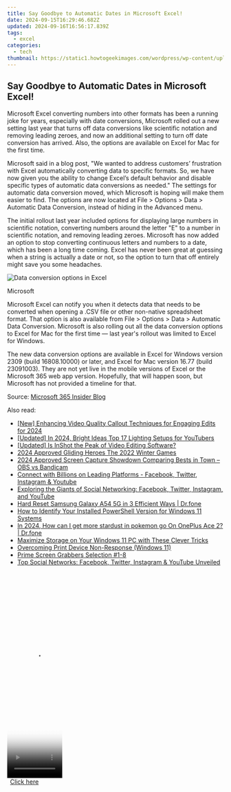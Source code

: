 ```yaml
---
title: Say Goodbye to Automatic Dates in Microsoft Excel!
date: 2024-09-15T16:29:46.682Z
updated: 2024-09-16T16:56:17.839Z
tags:
  - excel
categories:
  - tech
thumbnail: https://static1.howtogeekimages.com/wordpress/wp-content/uploads/2023/08/microsoft-excel-logo-2.jpg
---
```


## Say Goodbye to Automatic Dates in Microsoft Excel!

Microsoft Excel converting numbers into other formats has been a running joke for years, especially with date conversions, Microsoft rolled out a new setting last year that turns off data conversions like scientific notation and removing leading zeroes, and now an additional setting to turn off date conversion has arrived. Also, the options are available on Excel for Mac for the first time.

 Microsoft said in a blog post, "We wanted to address customers’ frustration with Excel automatically converting data to specific formats. So, we have now given you the ability to change Excel’s default behavior and disable specific types of automatic data conversions as needed." The settings for automatic data conversion moved, which Microsoft is hoping will make them easier to find. The options are now located at File > Options > Data > Automatic Data Conversion, instead of hiding in the Advanced menu.

 The initial rollout last year included options for displaying large numbers in scientific notation, converting numbers around the letter "E" to a number in scientific notation, and removing leading zeroes. Microsoft has now added an option to stop converting continuous letters and numbers to a date, which has been a long time coming. Excel has never been great at guessing when a string is actually a date or not, so the option to turn that off entirely might save you some headaches.

![Data conversion options in Excel](https://static1.howtogeekimages.com/wordpress/wp-content/uploads/2023/10/xl-conversion-win-and-mac_2-1024x815.png) 

Microsoft

 Microsoft Excel can notify you when it detects data that needs to be converted when opening a .CSV file or other non-native spreadsheet format. That option is also available from File > Options > Data > Automatic Data Conversion. Microsoft is also rolling out all the data conversion options to Excel for Mac for the first time — last year's rollout was limited to Excel for Windows.

 The new data conversion options are available in Excel for Windows version 2309 (build 16808.10000) or later, and Excel for Mac version 16.77 (build 23091003). They are not yet live in the mobile versions of Excel or the Microsoft 365 web app version. Hopefully, that will happen soon, but Microsoft has not provided a timeline for that.

 Source: [Microsoft 365 Insider Blog](https://insider.microsoft365.com/en-us/blog/control-data-conversions-in-excel-for-windows-and-mac)

<ins class="adsbygoogle"
     style="display:block"
     data-ad-format="autorelaxed"
     data-ad-client="ca-pub-7571918770474297"
     data-ad-slot="1223367746"></ins>

<ins class="adsbygoogle"
     style="display:block"
     data-ad-client="ca-pub-7571918770474297"
     data-ad-slot="8358498916"
     data-ad-format="auto"
     data-full-width-responsive="true"></ins>

<span class="atpl-alsoreadstyle">Also read:</span>
<div><ul>
<li><a href="https://video-capture.techidaily.com/new-enhancing-video-quality-callout-techniques-for-engaging-edits-for-2024/"><u>[New] Enhancing Video Quality Callout Techniques for Engaging Edits for 2024</u></a></li>
<li><a href="https://facebook-video-share.techidaily.com/updated-in-2024-bright-ideas-top-17-lighting-setups-for-youtubers/"><u>[Updated] In 2024, Bright Ideas Top 17 Lighting Setups for YouTubers</u></a></li>
<li><a href="https://article-posts.techidaily.com/updated-is-inshot-the-peak-of-video-editing-software/"><u>[Updated] Is InShot the Peak of Video Editing Software?</u></a></li>
<li><a href="https://some-techniques.techidaily.com/2024-approved-gliding-heroes-the-2022-winter-games/"><u>2024 Approved Gliding Heroes The 2022 Winter Games</u></a></li>
<li><a href="https://screen-capture.techidaily.com/2024-approved-screen-capture-showdown-comparing-bests-in-town-obs-vs-bandicam/"><u>2024 Approved Screen Capture Showdown Comparing Bests in Town – OBS vs Bandicam</u></a></li>
<li><a href="https://win-forum.techidaily.com/connect-with-billions-on-leading-platforms-facebook-twitter-instagram-and-youtube/"><u>Connect with Billions on Leading Platforms - Facebook, Twitter, Instagram & Youtube</u></a></li>
<li><a href="https://win-forum.techidaily.com/1722915228207-exploring-the-giants-of-social-networking-facebook-twitter-instagram-and-youtube/"><u>Exploring the Giants of Social Networking: Facebook, Twitter, Instagram, and YouTube</u></a></li>
<li><a href="https://techidaily.com/hard-reset-samsung-galaxy-a54-5g-in-3-efficient-ways-drfone-by-drfone-reset-android-reset-android/"><u>Hard Reset Samsung Galaxy A54 5G in 3 Efficient Ways | Dr.fone</u></a></li>
<li><a href="https://win-forum.techidaily.com/how-to-identify-your-installed-powershell-version-for-windows-11-systems/"><u>How to Identify Your Installed PowerShell Version for Windows 11 Systems</u></a></li>
<li><a href="https://android-pokemon-go.techidaily.com/in-2024-how-can-i-get-more-stardust-in-pokemon-go-on-oneplus-ace-2-drfone-by-drfone-virtual-android/"><u>In 2024, How can I get more stardust in pokemon go On OnePlus Ace 2? | Dr.fone</u></a></li>
<li><a href="https://win-forum.techidaily.com/maximize-storage-on-your-windows-11-pc-with-these-clever-tricks/"><u>Maximize Storage on Your Windows 11 PC with These Clever Tricks</u></a></li>
<li><a href="https://windows11.techidaily.com/overcoming-print-device-non-response-windows-11/"><u>Overcoming Print Device Non-Response (Windows 11)</u></a></li>
<li><a href="https://video-screen-grab.techidaily.com/prime-screen-grabbers-selection-1-8/"><u>Prime Screen Grabbers Selection #1-8</u></a></li>
<li><a href="https://win-forum.techidaily.com/top-social-networks-facebook-twitter-instagram-and-youtube-unveiled/"><u>Top Social Networks: Facebook, Twitter, Instagram & YouTube Unveiled</u></a></li>
</ul></div>

<!-- affiliate ads begin -->
<span id="1977023">
					<video width="128" height="480" style="cursor:pointer"
           poster="//a.impactradius-go.com/display-clicktoplayimage/1977023.png"
           onclick="if(!this.playClicked){this.play();this.setAttribute('controls',true);this.playClicked=true;}">
	   <source src="//a.impactradius-go.com/display-ad/22993-1977023">
	   <img src="//a.impactradius-go.com/display-clicktoplayimage/1977023.png" style="border: none; height: 100%; width: 100%; object-fit: contain">
	</video>
	<div style="width:80px;text-align:center"><a href="javascript:window.open(decodeURIComponent('https%3A%2F%2Fhomestyler.sjv.io%2Fc%2F5597632%2F1977023%2F22993'), '_blank');void(0);">Click here</a></div>
</span>
<img height="0" width="0" src="https://imp.pxf.io/i/5597632/1977023/22993" style="position:absolute;visibility:hidden;" border="0" />
<!-- affiliate ads end -->

